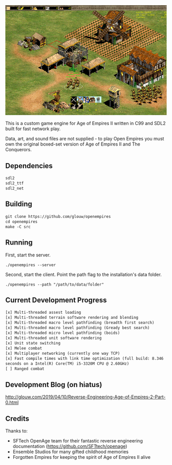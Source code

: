 ![](art/screenshot.png)

This is a custom game engine for Age of Empires II written in C99 and SDL2 built for fast network play.

Data, art, and sound files are not supplied - to play Open Empires you must own the original boxed-set version of Age of Empires II and The Conquerors.

## Dependencies

    sdl2
    sdl2_ttf
    sdl2_net

## Building

    git clone https://github.com/glouw/openempires
    cd openempires
    make -C src

## Running

First, start the server.

    ./openempires --server

Second, start the client. Point the path flag to the installation's data folder.

    ./openempires --path "/path/to/data/folder"

## Current Development Progress

    [x] Multi-threaded assest loading
    [x] Multi-threaded terrain software rendering and blending
    [x] Multi-threaded macro level pathfinding (breadth first search)
    [x] Multi-threaded macro level pathfinding (Gready best search)
    [x] Multi-threaded micro level pathfinding (boids)
    [x] Multi-threaded unit software rendering
    [x] Unit state switching
    [x] Melee combat
    [x] Multiplayer networking (currently one way TCP)
    [x] Fast compile times with link time optimization (full build: 8.346 seconds on a Intel(R) Core(TM) i5-3320M CPU @ 2.60GHz)
    [ ] Ranged combat

## Development Blog (on hiatus)

http://glouw.com/2019/04/10/Reverse-Engineering-Age-of-Empires-2-Part-0.html

## Credits

Thanks to:
* SFTech OpenAge team for their fantastic reverse engineering documentation (https://github.com/SFTtech/openage)
* Ensemble Studios for many gifted childhood memories
* Forgotten Empires for keeping the spirit of Age of Empires II alive
